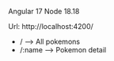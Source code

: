 Angular 17
Node 18.18

Url: http://localhost:4200/
 - /    --> All pokemons 
 - /:name   --> Pokemon detail
